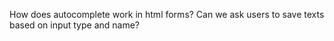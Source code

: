 How does autocomplete work in html forms? Can we ask users to save texts based on input type and name?